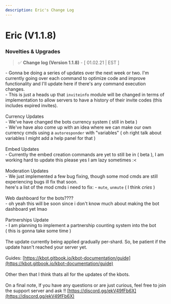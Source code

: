```yaml
---
description: Eric's Change Log
---
```


# Eric (V1.1.8)

### Novelties & Upgrades

> ✅ **Change log (Version 1.1.8)** - \[ 01.02.21 | EST ]&#x20;

\- Gonna be doing a series of updates over the next week or two. I'm currently going over each command to optimize code and improve functionality and I'll update here if there's any command execution changes. \
\- This is just a heads up that `inviteinfo` module will be changed in terms of implementation to allow servers to have a history of their invite codes (this includes expired invites). \
\
Currency Updates \
\- We've have changed the bots currency system ( still in beta ) \
\- We've have also come up with an idea where we can make our own currency cmds using a `autoresponder` with "variables" ( oh right talk about variables I might add a help panel for that ) \
\
Embed Updates \
\- Currently the embed creation commands are yet to still be in ( beta ), I am working hard to update this please yes I am lazy sometimes :< \
\
Moderation Updates \
\- We just implemented a few bug fixing, though some mod cmds are still experiencing bugs ill fix that soon.\
here's a list of the mod cmds i need to fix: - `mute`, `unmute` ( I think _cries_ ) \
\
Web dashboard for the bots???? \
\- oh yeah this will be soon since i don't know much about making the bot dashboard yet lmao \
\
Partnerships Update \
\- I am planning to implement a partnership counting system into the bot \
( this is gonna take some time ) \
\
The update currently being applied gradually per-shard. So, be patient if the update hasn't reached your server yet. \
\
Guides: [https://kbot.gitbook.io/kbot-documentation/guide](https://kbot.gitbook.io/kbot-documentation/guide) \
\
Other then that I think thats all for the updates of the kbots.\
\
On a final note, If you have any questions or are just curious, feel free to join the support server and ask !! [https://discord.gg/ekV49fFb6X](https://discord.gg/ekV49fFb6X)

